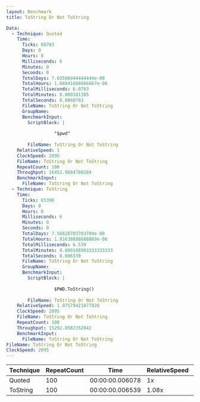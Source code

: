 ```yaml
---
layout: Benchmark
title: ToString Or Not ToString

Data: 
  - Technique: Quoted
    Time: 
      Ticks: 60783
      Days: 0
      Hours: 0
      Milliseconds: 6
      Minutes: 0
      Seconds: 0
      TotalDays: 7.03506944444444e-08
      TotalHours: 1.68841666666667e-06
      TotalMilliseconds: 6.0783
      TotalMinutes: 0.000101305
      TotalSeconds: 0.0060783
      FileName: ToString Or Not ToString
      GroupName: 
      BenchmarkInput: 
        ScriptBlock: |
          
                  "$pwd"
              
        FileName: ToString Or Not ToString
    RelativeSpeed: 1
    ClockSpeed: 2095
    FileName: ToString Or Not ToString
    RepeatCount: 100
    Throughput: 16451.9684780284
    BenchmarkInput: 
      FileName: ToString Or Not ToString
  - Technique: ToString
    Time: 
      Ticks: 65390
      Days: 0
      Hours: 0
      Milliseconds: 6
      Minutes: 0
      Seconds: 0
      TotalDays: 7.56828703703704e-08
      TotalHours: 1.81638888888889e-06
      TotalMilliseconds: 6.539
      TotalMinutes: 0.000108983333333333
      TotalSeconds: 0.006539
      FileName: ToString Or Not ToString
      GroupName: 
      BenchmarkInput: 
        ScriptBlock: |
          
                  $PWD.ToString()
              
        FileName: ToString Or Not ToString
    RelativeSpeed: 1.07579421877828
    ClockSpeed: 2095
    FileName: ToString Or Not ToString
    RepeatCount: 100
    Throughput: 15292.8582352042
    BenchmarkInput: 
      FileName: ToString Or Not ToString
FileName: ToString Or Not ToString
ClockSpeed: 2095
---
```





|Technique|RepeatCount|Time           |RelativeSpeed|Throughput|
|---------|-----------|---------------|-------------|----------|
|Quoted   |100        |00:00:00.006078|1x           |16451.97/s|
|ToString |100        |00:00:00.006539|1.08x        |15292.86/s|

